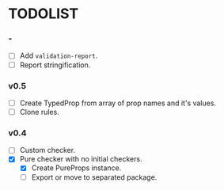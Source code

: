 # TODOLIST

### -

- [ ] Add `validation-report`.
- [ ] Report stringification.

### v0.5

- [ ] Create TypedProp from array of prop names and it's values.
- [ ] Clone rules.

### v0.4

- [ ] Custom checker.
- [x] Pure checker with no initial checkers.
    - [x] Create PureProps instance.
    - [ ] Export or move to separated package.
